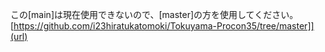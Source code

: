 この[main]は現在使用できないので、[master]の方を使用してください。[https://github.com/i23hiratukatomoki/Tokuyama-Procon35/tree/master]](url)
